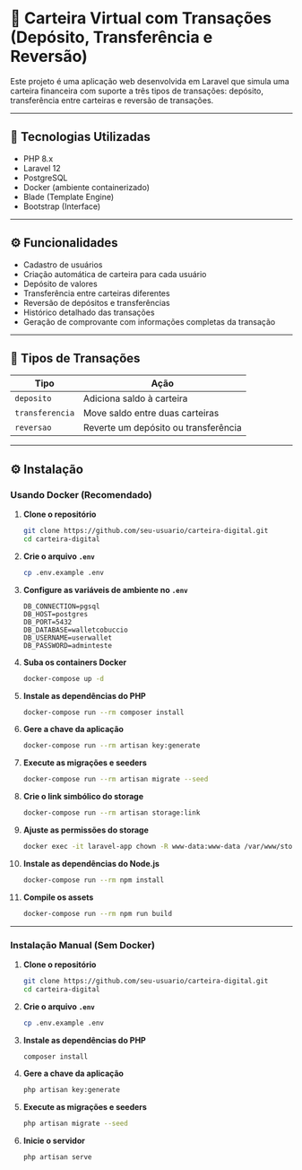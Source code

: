 
# 💸 Carteira Virtual com Transações (Depósito, Transferência e Reversão)

Este projeto é uma aplicação web desenvolvida em Laravel que simula uma carteira financeira com suporte a três tipos de transações: depósito, transferência entre carteiras e reversão de transações.

---

## 🚀 Tecnologias Utilizadas

- PHP 8.x  
- Laravel 12  
- PostgreSQL  
- Docker (ambiente containerizado)  
- Blade (Template Engine)  
- Bootstrap (Interface)  

---

## ⚙️ Funcionalidades

- Cadastro de usuários  
- Criação automática de carteira para cada usuário  
- Depósito de valores  
- Transferência entre carteiras diferentes  
- Reversão de depósitos e transferências  
- Histórico detalhado das transações  
- Geração de comprovante com informações completas da transação  

---

## 🧾 Tipos de Transações

| Tipo            | Ação                                     |
|-----------------|------------------------------------------|
| `deposito`      | Adiciona saldo à carteira                |
| `transferencia` | Move saldo entre duas carteiras          |
| `reversao`      | Reverte um depósito ou transferência     |

---

## ⚙️ Instalação

### Usando Docker (Recomendado)

1. **Clone o repositório**
    ```bash
    git clone https://github.com/seu-usuario/carteira-digital.git
    cd carteira-digital
    ```

2. **Crie o arquivo `.env`**
    ```bash
    cp .env.example .env
    ```

3. **Configure as variáveis de ambiente no `.env`**
    ```
    DB_CONNECTION=pgsql
    DB_HOST=postgres
    DB_PORT=5432
    DB_DATABASE=walletcobuccio
    DB_USERNAME=userwallet
    DB_PASSWORD=adminteste
    ```

4. **Suba os containers Docker**
    ```bash
    docker-compose up -d
    ```

5. **Instale as dependências do PHP**
    ```bash
    docker-compose run --rm composer install
    ```

6. **Gere a chave da aplicação**
    ```bash
    docker-compose run --rm artisan key:generate
    ```

7. **Execute as migrações e seeders**
    ```bash
    docker-compose run --rm artisan migrate --seed
    ```

8. **Crie o link simbólico do storage**
    ```bash
    docker-compose run --rm artisan storage:link
    ```

9. **Ajuste as permissões do storage**
    ```bash
    docker exec -it laravel-app chown -R www-data:www-data /var/www/storage
    ```

10. **Instale as dependências do Node.js**
    ```bash
    docker-compose run --rm npm install
    ```

11. **Compile os assets**
    ```bash
    docker-compose run --rm npm run build
    ```

---

### Instalação Manual (Sem Docker)

1. **Clone o repositório**
    ```bash
    git clone https://github.com/seu-usuario/carteira-digital.git
    cd carteira-digital
    ```

2. **Crie o arquivo `.env`**
    ```bash
    cp .env.example .env
    ```

3. **Instale as dependências do PHP**
    ```bash
    composer install
    ```

4. **Gere a chave da aplicação**
    ```bash
    php artisan key:generate
    ```

5. **Execute as migrações e seeders**
    ```bash
    php artisan migrate --seed
    ```

6. **Inicie o servidor**
    ```bash
    php artisan serve
    ```